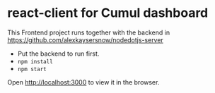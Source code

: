 # react-client for Cumul dashboard

This Frontend project runs together with the backend in https://github.com/alexkaysersnow/nodedotjs-server

- Put the backend to run first.
- `npm install`
- `npm start`

Open [http://localhost:3000](http://localhost:3000) to view it in the browser.
